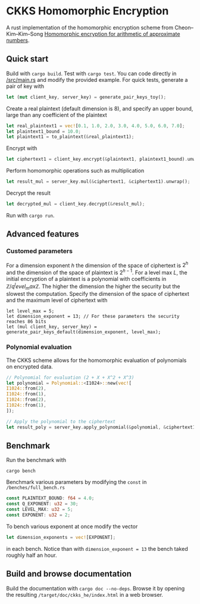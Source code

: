 # CKKS Homomorphic Encryption

A rust implementation of the homomorphic encryption scheme from Cheon–Kim–Kim–Song [Homomorphic encryption for arithmetic of approximate numbers](https://eprint.iacr.org/2016/421.pdf).

## Quick start
Build with `cargo build`. Test with `cargo test`.
You can code directly in [/src/main.rs](https://github.com/M-Bln/ckks_he/blob/master/src/main.rs) and modify the provided example.
For quick tests, generate a pair of key with
```rust
let (mut client_key, server_key) = generate_pair_keys_toy();
```
Create a real plaintext (default dimension is 8), and specify an upper bound, large than any coefficient of the plaintext
```rust
let real_plaintext1 = vec![0.1, 1.0, 2.0, 3.0, 4.0, 5.0, 6.0, 7.0];
let plaintext1_bound = 10.0;
let plaintext1 = to_plaintext(&real_plaintext1);
```
Encrypt with
```rust
let ciphertext1 = client_key.encrypt(&plaintext1, plaintext1_bound).unwrap();
```
Perform homomorphic operations such as multiplication
```rust
let result_mul = server_key.mul(&ciphertext1, &ciphertext1).unwrap();
```
Decrypt the result
```rust
let decrypted_mul = client_key.decrypt(&result_mul);
```
Run with `cargo run`.

## Advanced features
### Customed parameters
For a dimension exponent $h$ the dimension of the space of ciphertext is $2^h$ and the dimension of the space of plaintext is $2^{h-1}$.
For a level max $L$, the initial encryption of a plaintext is a polynomial with coefficients in  $\mathbb{Z}/q^level_max\mathbb{Z}$.
The higher the dimension the higher the security but the slowest the computation. Specify the dimension of the space of ciphertext and the maximum level of ciphertext with
```
let level_max = 5;
let dimension_exponent = 13; // For these parameters the security reaches 86 bits
let (mul client_key, server_key) = generate_pair_keys_default(dimension_exponent, level_max);
```
### Polynomial evaluation
The CKKS scheme allows for the homomorphic evaluation of polynomials on encrypted data.
```rust
// Polynomial for evaluation (2 + X + X^2 + X^3)
let polynomial = Polynomial::<I1024>::new(vec![
I1024::from(2),
I1024::from(1),
I1024::from(2),
I1024::from(1),
]);

// Apply the polynomial to the ciphertext
let result_poly = server_key.apply_polynomial(&polynomial, &ciphertext1).unwrap();
```
## Benchmark
Run the benchmark with
```
cargo bench
```
Benchmark various parameters by modifying the `const` in `/benches/full_bench.rs`
```rust
const PLAINTEXT_BOUND: f64 = 4.0;
const Q_EXPONENT: u32 = 30;
const LEVEL_MAX: u32 = 5;
const EXPONENT: u32 = 2;
```
To bench various exponent at once modify the vector
```rust
let dimension_exponents = vec![EXPONENT];	
```
in each bench. Notice than with `dimension_exponent = 13` the bench taked roughly half an hour.

## Build and browse documentation
Build the documentation with `cargo doc --no-deps`. Browse it by opening the resulting `/target/doc/ckks_he/index.html` in a web browser.
